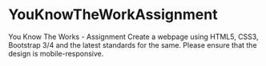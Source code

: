 # YouKnowTheWorkAssignment
You Know The Works - Assignment 
Create a webpage using HTML5, CSS3, Bootstrap 3/4 and the latest standards for the same. Please ensure that the design is mobile-responsive.

